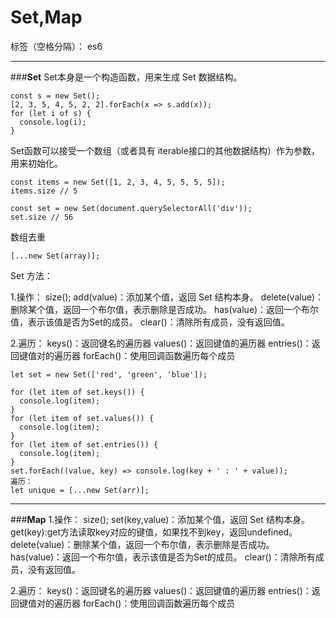 ﻿# Set,Map

标签（空格分隔）： es6

---
###**Set**
Set本身是一个构造函数，用来生成 Set 数据结构。
```
const s = new Set();
[2, 3, 5, 4, 5, 2, 2].forEach(x => s.add(x));
for (let i of s) {
  console.log(i);
}
```
Set函数可以接受一个数组（或者具有 iterable接口的其他数据结构）作为参数，用来初始化。
```
const items = new Set([1, 2, 3, 4, 5, 5, 5, 5]);
items.size // 5

const set = new Set(document.querySelectorAll('div'));
set.size // 56
```
数组去重
```
[...new Set(array)];
```
Set 方法：

1.操作：
size();
add(value)：添加某个值，返回 Set 结构本身。
delete(value)：删除某个值，返回一个布尔值，表示删除是否成功。
has(value)：返回一个布尔值，表示该值是否为Set的成员。
clear()：清除所有成员，没有返回值。

2.遍历：
keys()：返回键名的遍历器
values()：返回键值的遍历器
entries()：返回键值对的遍历器
forEach()：使用回调函数遍历每个成员
```
let set = new Set(['red', 'green', 'blue']);

for (let item of set.keys()) {
  console.log(item);
}
for (let item of set.values()) {
  console.log(item);
}
for (let item of set.entries()) {
  console.log(item);
}
set.forEach((value, key) => console.log(key + ' : ' + value));
遍历：
let unique = [...new Set(arr)];
```


----------
###**Map**
1.操作：
size();
set(key,value)：添加某个值，返回 Set 结构本身。
get(key):get方法读取key对应的键值，如果找不到key，返回undefined。
delete(value)：删除某个值，返回一个布尔值，表示删除是否成功。
has(value)：返回一个布尔值，表示该值是否为Set的成员。
clear()：清除所有成员，没有返回值。

2.遍历：
keys()：返回键名的遍历器
values()：返回键值的遍历器
entries()：返回键值对的遍历器
forEach()：使用回调函数遍历每个成员

